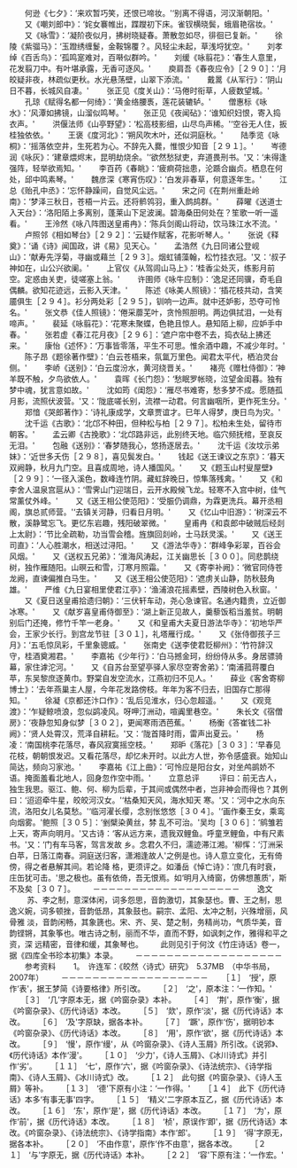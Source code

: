 <!-- { "loadSidebar": true } -->
　　何逊《七夕》：‘来欢暂巧笑，还恨已啼妆。'‘别离不得语，河汉渐朝阳。'
　　又《嘲刘郎中》：‘姹女褰帷出，蹀躞初下床。雀钗横晓鬓，蛾眉艳宿妆。'
　　又《咏雪》：‘凝阶夜似月，拂树晓疑春。萧散忽如尽，徘徊已复新。'
　　徐陵《紫骝马》：‘玉蹬绣缠鬉，金鞍锦覆？。风轻尘未起，草浅埒犹空。'
　　刘孝绰《百舌鸟》：‘孤鸣寔难对，百啭似群吟。'
　　刘缓《咏翦花》：‘春生人意里，花发翦刀中。有叶堪承露，无香可逐风。'
　　庾肩吾《春夜应令》［２９０］：‘月皎疑非夜，林疏似更秋。水光悬荡壁，山翠下添流。'
　　戴暠《从军行》：‘阴山日不暮，长城风自凄。'
　　张正见《度关山》：‘马倦时衔草，人疲数望城。'
　　孔琼《赋得名都一何绮》：‘黄金络腰褭，莲花装辘轳。'
　　僧惠标《咏水》：‘风潭如拂镜，山溜似鸣琴。'
　　张正见《夜闻砧》：‘谁知织妇恨，寄入捣衣声。'
　　洪偃法师《山亭野望》：‘松高枝影细，山尽鸟声稀。'‘空谷无人住，扳桂独依依。'
　　王褒《度河北》：‘朔风吹木叶，还似洞庭秋。'
　　陆季览《咏桐》：‘摇落依空井，生死若为心。不辞先入爨，惟恨少知音［２９１］。'
　　岑德润《咏灰》：‘建章煨烬末，昆明劫烧余。'‘欲然愁狱吏，弃道畏刑书。'又：‘未得逢强阵，轻举欲焉知。'
　　李百药《春眺》：‘疲痾荷拙患，沦踬合幽贞。栖息在何处，邱中鸣素琴。'
　　魏彦深《寒宵伤叹》：‘白发非春草，何意逐年生。'
　　江总《贻孔中丞》：‘忘怀静躁间，自觉风尘远。'
　　宋之问《在荆州重赴岭南》：‘梦泽三秋日，苍梧一片云。还将鹡鸰羽，重入鹧鸪群。'
　　薛曜《送道士入天台》：‘洛阳陌上多离别，蓬莱山下足波澜。碧海桑田何处在？笙歌一听一遥看。'
　　王泠然《咏八阵图送皇甫冉》：‘陈兵剑阁山将动，饮马珠江水不流。'
　　卢照邻《相如琴台》［２９２］：‘云疑作赋客，花影听琴人。'
　　张说《释奠》：‘诵《诗》闻国政，讲《易》见天心。'
　　孟浩然《九日同诸公登岘山》：‘献寿先浮菊，寻幽或藉兰［２９３］。烟虹铺藻翰，松竹挂衣冠。'又：‘叔子神如在，山公兴欲阑。'
　　上官仪《从驾闾山马上》：‘桂香尘处灭，练影月前空。定惑由关吏，徒嗟塞上翁。'
　　许圉师《咏牛应制》：‘逸足还同骥，奇毛自偶麟。欲知花迹远，云影入天津。'
　　陈述《咏美人照镜》：‘插花枝共动，含笑靥俱生［２９４］。衫分两处彩［２９５］，钏响一边声。就中还妒影，恐夺可怜名。'
　　张文恭《佳人照镜》：‘倦采蘼芜叶，贪怜照胆明。两边俱拭泪，一处有啼声。'
　　裴延《咏翦花》：‘花寒未聚蝶，色艳且惊人。悬知陌上柳，应妒手中春。'
　　张若虚《春江花月夜》［２９６］：‘遮户帘中卷不去，捣衣砧上拂还来。'
　　康怡《述怀》：‘万事皆零落，平生不可思。惟余酒中趣，不减少年时。'
　　陈子昂《题徐著作壁》：‘白云苍梧来，氛氲万里色。闻君太平代，栖泊灵台侧。'
　　李峤《送别》：‘白云度汾水，黄河绕晋关。'
　　褚亮《赠杜侍御》：‘神羊既不触，夕鸟欲依人。'
　　袁晖《长门怨》：‘愁眠罗帐晓，泣望金闺暮。独有梦中魂，犹言意如故。'
　　沈如筠《闺怨》：‘雁尽书难寄，愁多梦不成。愿随孤月影，流照伏波营。'又：‘陇底嗟长别，流襟一动君。何言幽咽所，更作死生分。'
　　郑愔《哭郎著作》：‘诗礼康成学，文章贾谊才。巳年人得梦，庚日鸟为灾。'
　　沈千运《古歌》：‘北邙不种田，但种松与柏［２９７］。松柏未生处，留待市朝客。'
　　孟云卿《古挽歌》：‘北邙路非远，此别终天地。临穴频抚棺，至哀反无泪。'
　　包融《送别》：‘春梦随我心，悠扬逐居去。'
　　沈千运《汝坟示弟妹》：‘近世多夭伤［２９８］，喜见鬓发白。'
　　钱起《送王谏议之东京》：‘暮天双阙静，秋月九门空。且喜成周地，诗人播国风。'
　　又《题玉山村叟屋壁》［２９９］：‘一径入溪色，数峰连竹阴。藏虹辞晚日，惊隼落残禽。'
　　又《和李舍人温泉宫扈从》：‘雪霁山门迎瑞日，云开水殿候飞龙。轻寒不入宫中树，佳气常薰仗外峰。'
　　又《送王相公使范阳》：‘受脤仍调鼎，为霖更洗兵。幕开丞相阁，旗总贰师营。'‘去镇关河静，归看日月明。'
　　又《忆山中旧游》：‘树深云不散，溪静鹭忘飞。更忆东岩趣，残阳破翠微。'
　　皇甫冉《和袁郎中破贼后经剡上太尉》：‘节比全疏勒，功当雪会稽。旌旗回剡岭，士马跃灵溪。'
　　又《送王司直》：‘人心胜潮水，相送过浔阳。'
　　又《游法华寺》：‘群峰争彩翠，百谷会风烟。'
　　又《送权五兄弟》：‘淮海风涛起，江关幽思长［３００］。同悲鹊绕树，独作雁随阳。山暝云和雪，汀寒月照霜。'
　　又《寄李补阙》：‘微官同侍苍龙阙，直谏偏推白马生。'
　　又《送王相公使范阳》：‘遮虏关山静，防秋鼓角雄。'
　　严维《九日宴相里使君江亭》：‘渔浦浪花摇素壁，西陵树色入秋窗。'
　　又《夏日送皇甫拾遗归朝》：‘三伏轩车动，尧心急谏官。名通内籍贵，立近御冰寒。'
　　又《献岁喜皇甫侍御至》：‘湖上新正见故人，羹藜饭稻当羞贫。明朝别后门还掩，修竹千竿一老身。'
　　又《和皇甫大夫夏日游法华寺》：‘初地华严会，王家少长行。到宫龙节驻［３０１］，礼塔雁行成。'
　　又《张侍御孩子三月》：‘五毛惊凤彩，千里象骢威。'
　　张南史《送李使君贬柳州》：‘竹符辞汉守，桂酒奠湘君。'
　　李嘉祐《少年行》：‘白马撼金珂，纷纷侍从多。身居骠骑幕，家住滹沱河。'
　　又《自苏台至望亭驿人家尽空寄舍弟》：‘南浦菰蒋覆白苹，东吴黎庶逐黄巾。野棠自发空流水，江燕初归不见人。'
　　薛业《客舍寄柳博士》：‘去年燕巢主人屋，今年花发路傍枝。年年为客不归去，旧国存亡那得知。'
　　徐凝《京都还汴口作》：‘乱后见淮水，归心忽超遥。'
　　又《观竞渡》：‘乍疑鲸喷浪，忽似鹢凌风。呀呷汀洲动，喧阗里巷空。'
　　朱长文《宿僧房》：‘夜静忽知身似梦［３０２］，更闻寒雨洒芭蕉。'
　　杨衡《答崔钱二补阙》：‘贤人处霄汉，荒泽自耕耘。'又：‘陇首降时雨，雷声出夏云。'
　　杨凌：‘南国桃李花落尽，春风寂寞摇空枝。'
　　郑昈《落花》［３０３］：‘早春见花枝，朝朝恨发迟。又看花落尽，却忆未开时。以此方人世，弥令感盛衰。始知山简达，频向习家池。'
　　李嘉祐《江上曲》：‘可怜应是阳台女，对坐鸬鹚娇不语。掩面羞看北地人，回身忽作空中雨。'
　　立意总评
　 　评曰：前无古人，独生我思。驱江、鲍、何、柳为后辈，于其间或偶然中者，岂非神会而得也？其例曰：‘迢迢牵牛星，皎皎河汉女。'‘枯桑知天风，海水知天 寒。'又：‘河中之水向东流，洛阳女儿名莫愁。'‘临河濯长缨，念别怅悠悠［３０４］。'‘画作秦王女，乘鸾向烟雾。'鲍照［３０５］：‘剉檗染黄丝，棼 乱不可治。'吴均［３０６］：‘鹓雏若上天，寄声向明月。'又古诗：‘客从远方来，遗我双鲤鱼。呼童烹鲤鱼，中有尺素书。'又：‘门有车马客，驾言发故 乡。念君久不归，濡迹滞江湘。'柳恽：‘汀洲采白苹，日落江南春。洞庭送归客，潇湘逢故人'之例是也。诗人意立变化，无有倚傍，得之者悬解其间。若论降 格，更须评之。如潘岳《悼亡诗》：‘庶几有时衰，庄缶犹可击。'思之极也。虽有依倚，吾无恨焉。如‘明月入绮窗，仿佛想蕙质'，斯不及矣［３０７］。
　　－－－－－－－－－－－－－－－－－－－
　　逸文
　 　苏、李之制，意深体闲，词多怨思，音韵激切，其象瑟也。曹、王之制，思逸义婉，词多顿挫，音韵低昂，其象鼓也。嗣宗、孟阳、太冲之制，兴殊增丽，风骨雅 淡，音韵闲畅，其象篪也。宋、齐、吴、楚之制，务精尚功，气质华美，音韵铿锵，其象筝也。唯古诗之制，丽而不华，直而不野，如讽刺之作，雅得和平之资，深 远精密，音律和缓，其象琴也。
　　此则见引于何汶《竹庄诗话》卷一，据《四库全书珍本初集》本录。
　　－－－－－－－－－－－－－－－－－－－
　　参考资料
　　1。　许连军：《皎然〈诗式〉研究》　5.37MB　（中华书局，2007年）
　　－－－－－－－－－－－－－－－－－－－
　　［１］　‘授'，原作‘表'，据王梦简《诗要格律》所引改。
　　［２］　‘之'，原本注：‘一作知。'
　　［３］　‘几'字原本无，据《吟窗杂录》本补。
　　［４］　‘荆'，原作‘衡'，据《吟窗杂录》、《历代诗话》本改。
　　［５］　‘欻'，原作‘淡'，据《历代诗话》本改。
　　［６］　‘及'字原缺，据各本补。
　　［７］　‘蹶'，原作‘伤'，据明钞本《吟窗杂录》、《历代诗话》本改。
　　［８］　‘用'，原作‘欲'，据《历代诗话》本改。
　　［９］　‘慢'，原作‘缦'，从《吟窗杂录》、《诗人玉屑》所引改。《说郛》、《历代诗话》本作‘漫'。
　　［１０］　‘少力'，《诗人玉屑》、《冰川诗式》并引作‘劣'。
　　［１１］　‘七'，原作‘六'，据《吟窗杂录》、《诗法统宗》、《诗学指南》、《诗人玉屑》、《冰川诗式》改。
　　［１２］　此句据《吟窗杂录》、《诗人玉屑》等补。
　　［１３］　‘德'下原有小注：‘一作得。'
　　［１４］　此下《历代诗话》本多‘有事无事'四字。
　　［１５］　‘精义'二字原本互乙，据《历代诗话》本改。
　　［１６］　‘东'，原作‘是'，据《历代诗话》本改。
　　［１７］　‘为'，原作‘前'，据《历代诗话》本改。
　　［１８］　‘桢'，原误作‘即'，据《历代诗话》本改。《吟窗杂录》、《诗法统宗》、《诗学指南》本作‘郎'。
　　［１９］　‘得'字原无，据各本补。
　　［２０］　‘不由作意'，原作‘作不由意'，据各本改。
　　［２１］　‘与'字原无，据《历代诗话》本补。
　　［２２］　‘容'下原有注：‘一作宏。'
